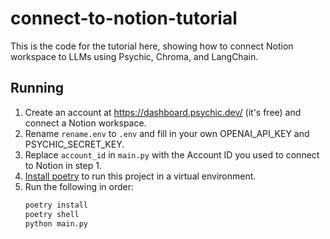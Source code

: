 # connect-to-notion-tutorial
This is the code for the tutorial here, showing how to connect Notion workspace to LLMs using Psychic, Chroma, and LangChain.

## Running
1. Create an account at https://dashboard.psychic.dev/ (it's free) and connect a Notion workspace.
2. Rename `rename.env` to `.env` and fill in your own OPENAI_API_KEY and PSYCHIC_SECRET_KEY.
3. Replace `account_id` in `main.py` with the Account ID you used to connect to Notion in step 1.
4. [Install poetry](https://python-poetry.org/docs/) to run this project in a virtual environment.
5. Run the following in order:
    ```bash
    poetry install
    poetry shell
    python main.py
    ```